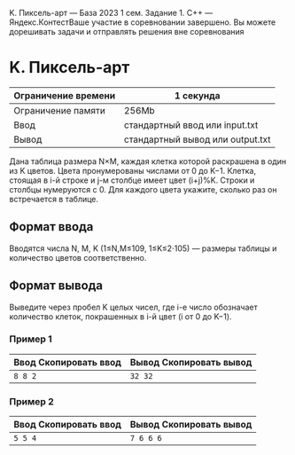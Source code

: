  K. Пиксель\-арт — База 2023 1 сем. Задание 1\. C\+\+ — Яндекс.КонтестВаше участие в соревновании завершено. Вы можете дорешивать задачи и отправлять решения вне соревнования



K. Пиксель\-арт
===============




| Ограничение времени | 1 секунда |
| --- | --- |
| Ограничение памяти | 256Mb |
| Ввод | стандартный ввод или input.txt |
| Вывод | стандартный вывод или output.txt |




 Дана таблица размера N×M, каждая клетка которой раскрашена в один из K цветов. Цвета пронумерованы числами от 0 до K−1.
 Клетка, стоящая в i\-й
 строке и j\-м
 столбце имеет цвет (i\+j)%K. Строки и столбцы нумеруются с 0\. 
 Для каждого цвета укажите, сколько раз он встречается в таблице. 



Формат ввода
------------


 Вводятся числа N,
 M,
 K
 (1≤N,M≤109, 1≤K≤2⋅105) — размеры
 таблицы и количество цветов соответственно. 
 
Формат вывода
-------------


 Выведите через пробел K
 целых чисел, где i\-е
 число обозначает количество клеток, покрашенных в i\-й
 цвет (i
 от 0 до K−1). 
 
### Пример 1




| Ввод Скопировать ввод | Вывод Скопировать вывод |
| --- | --- |
| ``` 8 8 2  ``` | ``` 32 32   ``` |


### Пример 2




| Ввод Скопировать ввод | Вывод Скопировать вывод |
| --- | --- |
| ``` 5 5 4  ``` | ``` 7 6 6 6   ``` |


